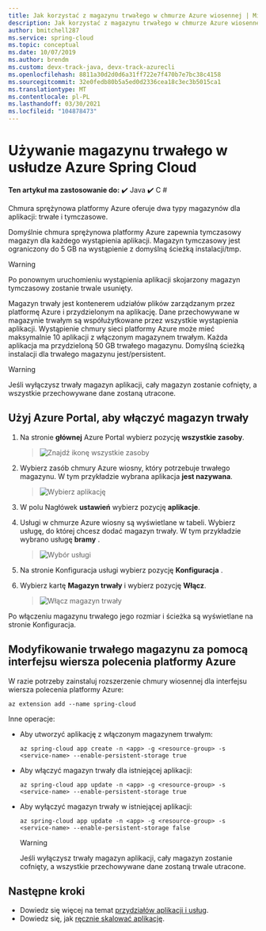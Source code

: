 ```yaml
---
title: Jak korzystać z magazynu trwałego w chmurze Azure wiosennej | Microsoft Docs
description: Jak korzystać z magazynu trwałego w chmurze Azure wiosennej
author: bmitchell287
ms.service: spring-cloud
ms.topic: conceptual
ms.date: 10/07/2019
ms.author: brendm
ms.custom: devx-track-java, devx-track-azurecli
ms.openlocfilehash: 8811a30d2d0d6a31ff722e7f470b7e7bc38c4158
ms.sourcegitcommit: 32e0fedb80b5a5ed0d2336cea18c3ec3b5015ca1
ms.translationtype: MT
ms.contentlocale: pl-PL
ms.lasthandoff: 03/30/2021
ms.locfileid: "104878473"
---
```

# <a name="use-persistent-storage-in-azure-spring-cloud"></a>Używanie magazynu trwałego w usłudze Azure Spring Cloud

**Ten artykuł ma zastosowanie do:** ✔️ Java ✔️ C #

Chmura sprężynowa platformy Azure oferuje dwa typy magazynów dla aplikacji: trwałe i tymczasowe.

Domyślnie chmura sprężynowa platformy Azure zapewnia tymczasowy magazyn dla każdego wystąpienia aplikacji. Magazyn tymczasowy jest ograniczony do 5 GB na wystąpienie z domyślną ścieżką instalacji/tmp.

> [!WARNING]
> Po ponownym uruchomieniu wystąpienia aplikacji skojarzony magazyn tymczasowy zostanie trwale usunięty.

Magazyn trwały jest kontenerem udziałów plików zarządzanym przez platformę Azure i przydzielonym na aplikację. Dane przechowywane w magazynie trwałym są współużytkowane przez wszystkie wystąpienia aplikacji. Wystąpienie chmury sieci platformy Azure może mieć maksymalnie 10 aplikacji z włączonym magazynem trwałym. Każda aplikacja ma przydzieloną 50 GB trwałego magazynu. Domyślną ścieżką instalacji dla trwałego magazynu jest/persistent.

> [!WARNING]
> Jeśli wyłączysz trwały magazyn aplikacji, cały magazyn zostanie cofnięty, a wszystkie przechowywane dane zostaną utracone.

## <a name="use-the-azure-portal-to-enable-persistent-storage"></a>Użyj Azure Portal, aby włączyć magazyn trwały

1. Na stronie **głównej** Azure Portal wybierz pozycję **wszystkie zasoby**.

    >![Znajdź ikonę wszystkie zasoby](media/portal-all-resources.jpg)

1. Wybierz zasób chmury Azure wiosny, który potrzebuje trwałego magazynu. W tym przykładzie wybrana aplikacja **jest nazywana**.

    > ![Wybierz aplikację](media/select-service.jpg)

1. W polu Nagłówek **ustawień** wybierz pozycję **aplikacje**.

1. Usługi w chmurze Azure wiosny są wyświetlane w tabeli.  Wybierz usługę, do której chcesz dodać magazyn trwały. W tym przykładzie wybrano usługę **bramy** .

    > ![Wybór usługi](media/select-gateway.jpg)

1. Na stronie Konfiguracja usługi wybierz pozycję **Konfiguracja** .

1. Wybierz kartę **Magazyn trwały** i wybierz pozycję **Włącz**.

    > ![Włącz magazyn trwały](media/enable-persistent-storage.jpg)

Po włączeniu magazynu trwałego jego rozmiar i ścieżka są wyświetlane na stronie Konfiguracja.

## <a name="use-the-azure-cli-to-modify-persistent-storage"></a>Modyfikowanie trwałego magazynu za pomocą interfejsu wiersza polecenia platformy Azure

W razie potrzeby zainstaluj rozszerzenie chmury wiosennej dla interfejsu wiersza polecenia platformy Azure:

```azurecli
az extension add --name spring-cloud
```
Inne operacje:

* Aby utworzyć aplikację z włączonym magazynem trwałym:

    ```azurecli
    az spring-cloud app create -n <app> -g <resource-group> -s <service-name> --enable-persistent-storage true
    ```

* Aby włączyć magazyn trwały dla istniejącej aplikacji:

    ```azurecli
    az spring-cloud app update -n <app> -g <resource-group> -s <service-name> --enable-persistent-storage true
    ```

* Aby wyłączyć magazyn trwały w istniejącej aplikacji:

    ```azurecli
    az spring-cloud app update -n <app> -g <resource-group> -s <service-name> --enable-persistent-storage false
    ```

    > [!WARNING]
    > Jeśli wyłączysz trwały magazyn aplikacji, cały magazyn zostanie cofnięty, a wszystkie przechowywane dane zostaną trwale utracone.

## <a name="next-steps"></a>Następne kroki

* Dowiedz się więcej na temat [przydziałów aplikacji i usług](spring-cloud-quotas.md).
* Dowiedz się, jak [ręcznie skalować aplikację](spring-cloud-howto-scale-manual.md).
